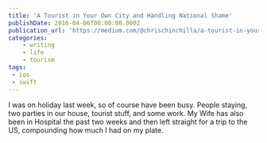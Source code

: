```yaml
---
title: 'A Tourist in Your Own City and Handling National Shame'
publishDate: 2016-04-06T00:00:00.000Z
publication_url: 'https://medium.com/@chrischinchilla/a-tourist-in-your-own-city-and-handling-national-shame-86c84bb3277c'
categories:
    - writing
    - life
    - tourism
tags:
 - ios
 - swift
---
```


I was on holiday last week, so of course have been busy. People staying,
two parties in our house, tourist stuff, and some work. My Wife has also
been in Hospital the past two weeks and then left straight for a trip to
the US, compounding how much I had on my plate.